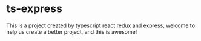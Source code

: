 # ts-express

This is a project created by typescript react redux and express, welcome to help us create a better project, and this is awesome!
